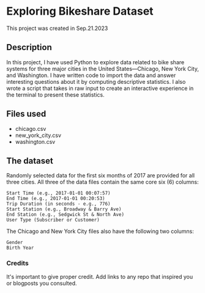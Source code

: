 # Exploring Bikeshare Dataset

This project was created in Sep.21.2023

## Description

In this project, I have used Python to explore data related to bike share systems for three major cities in the United States—Chicago, New York City, and Washington.
I have written code to import the data and answer interesting questions about it by computing descriptive statistics.
I also wrote a script that takes in raw input to create an interactive experience in the terminal to present these statistics.

## Files used

- chicago.csv
- new_york_city.csv
- washington.csv

## The dataset

Randomly selected data for the first six months of 2017 are provided for all three cities. All three of the data files contain the same core six (6) columns:

    Start Time (e.g., 2017-01-01 00:07:57)
    End Time (e.g., 2017-01-01 00:20:53)
    Trip Duration (in seconds - e.g., 776)
    Start Station (e.g., Broadway & Barry Ave)
    End Station (e.g., Sedgwick St & North Ave)
    User Type (Subscriber or Customer)

The Chicago and New York City files also have the following two columns:

    Gender
    Birth Year

### Credits

It's important to give proper credit. Add links to any repo that inspired you or blogposts you consulted.
